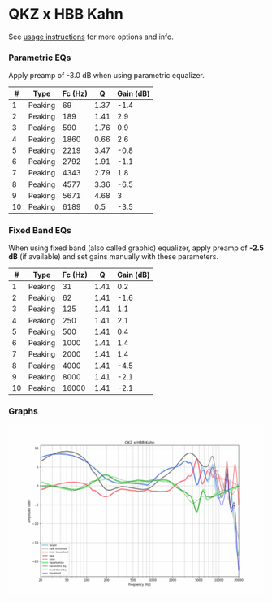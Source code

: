 # QKZ x HBB Kahn
See [usage instructions](https://github.com/jaakkopasanen/AutoEq#usage) for more options and info.

### Parametric EQs
Apply preamp of -3.0 dB when using parametric equalizer.

|   # | Type    |   Fc (Hz) |    Q |   Gain (dB) |
|-----|---------|-----------|------|-------------|
|   1 | Peaking |        69 | 1.37 |        -1.4 |
|   2 | Peaking |       189 | 1.41 |         2.9 |
|   3 | Peaking |       590 | 1.76 |         0.9 |
|   4 | Peaking |      1860 | 0.66 |         2.6 |
|   5 | Peaking |      2219 | 3.47 |        -0.8 |
|   6 | Peaking |      2792 | 1.91 |        -1.1 |
|   7 | Peaking |      4343 | 2.79 |         1.8 |
|   8 | Peaking |      4577 | 3.36 |        -6.5 |
|   9 | Peaking |      5671 | 4.68 |         3   |
|  10 | Peaking |      6189 | 0.5  |        -3.5 |

### Fixed Band EQs
When using fixed band (also called graphic) equalizer, apply preamp of **-2.5 dB** (if available) and set gains manually with these parameters.

|   # | Type    |   Fc (Hz) |    Q |   Gain (dB) |
|-----|---------|-----------|------|-------------|
|   1 | Peaking |        31 | 1.41 |         0.2 |
|   2 | Peaking |        62 | 1.41 |        -1.6 |
|   3 | Peaking |       125 | 1.41 |         1.1 |
|   4 | Peaking |       250 | 1.41 |         2.1 |
|   5 | Peaking |       500 | 1.41 |         0.4 |
|   6 | Peaking |      1000 | 1.41 |         1.4 |
|   7 | Peaking |      2000 | 1.41 |         1.4 |
|   8 | Peaking |      4000 | 1.41 |        -4.5 |
|   9 | Peaking |      8000 | 1.41 |        -2.1 |
|  10 | Peaking |     16000 | 1.41 |        -2.1 |

### Graphs
![](./QKZ%20x%20HBB%20Kahn.png)
